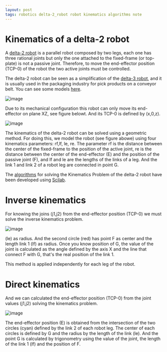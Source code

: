 ```yaml
---
layout: post
tags: robotics delta-2_robot robot kinematics algorithms note
---
```


# Kinematics of a delta-2 robot 

A [delta-2 robot](https://www.youtube.com/watch?v=57WoQSqxPW0) is a parallel robot composed by two legs, each one has three rational joints but only the one attached to the fixed-frame (or top-plate) is not a passive joint. Therefore, to move the end-effector position (TCP-0) of the robot the two active joints must be controlled.

The delta-2 robot can be seen as a simplification of the [delta-3 robot](http://en.wikipedia.org/wiki/Delta_robot), and it is usually used in the packaging industry for pick products on a conveyor belt. You can see some models [here](https://www.google.com/search?q=delta+3+robot).

![image](https://user-images.githubusercontent.com/1392333/150633759-a5bd9f3d-a10a-4ef1-a8fb-4810e656feda.png)

Due to its mechanical configuration this robot can only move its end-effector on plane XZ, see figure belowt. And its TCP-0 is defined by (x,0,z).

![image](https://user-images.githubusercontent.com/1392333/150633766-735d3a7d-bda6-45f3-929f-0503603fc0a8.png)

The kinematics of the delta-2 robot can be solved using a geometric method. For doing this, we model the robot (see figure abowe) using four kinematics parameters: rf,lf, le, re.
The parameter rf is the distance between the center of the fixed-frame to the position of the active joint, re is the distance between the center of the end-effector (E) and the position of the passive joint (F), and lf and le are the lengths of the links of a leg. And the link 1 and link 2 of a robot leg are connected in point G.

The [algorithms](https://github.com/dgerod/RTSX) for solving the Kinematics Problem of the delta-2 robot have been developed using [Scilab](http://www.scilab.org). 

# Inverse kinematics

For knowing the joins (j1,j2) from the end-effector position (TCP-0) we must solve the inverse kinematics problem.

![image](https://user-images.githubusercontent.com/1392333/150633772-bd53668d-88f1-4c61-aab4-0d14ab511f4c.png)

(le) as radius. And the second circle (red) has point F as center and the length link 1 (lf) as radius.
Once you know position of G, the value of the joint is calculated as the angle defined by the axis X and the line that connect F with G, that's the real position of the link 1.

This method is applied independently for each leg of the robot.

# Direct kinematics

And we can calculated the end-effector position (TCP-0) from the joint values (j1,j2) solving the kinematics problem.

![image](https://user-images.githubusercontent.com/1392333/150633775-3f549b62-2d19-4ae0-9a07-41bbd7bfb86c.png)

The end-effector position (E) is obtained from the intersection of the two circles (cyan) defined by the link 2 of each robot leg. The center of each circles is defined by G and the radius by the length of the link (le). And the point G is 
calculated by trigonometry using the value of the joint, the length of the link 1 (lf) and the position of F.
